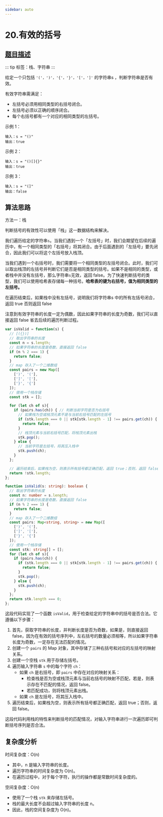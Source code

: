 ```yaml
---
sidebar: auto
---
```


# 20.有效的括号
## [题目描述](https://leetcode.cn/problems/valid-parentheses/)

::: tip
标签：栈、字符串
:::

给定一个只包括 `'('，')'，'{'，'}'，'['，']'` 的字符串s ，判断字符串是否有效。

有效字符串需满足：

- 左括号必须用相同类型的右括号闭合。
- 左括号必须以正确的顺序闭合。
- 每个右括号都有一个对应的相同类型的左括号。
 

示例 1：
```
输入：s = "()"
输出：true
```

示例 2：
```
输入：s = "()[]{}"
输出：true
```

示例 3：
```
输入：s = "(]"
输出：false
```

## 算法思路

方法一：栈

判断括号的有效性可以使用「栈」这一数据结构来解决。

我们遍历给定的字符串`s`。当我们遇到一个「左括号」时，我们会期望在后续的遍历中，有一个相同类型的「右括号」将其闭合。由于后面遇到的「左括号」要先闭合，因此我们可以将这个左括号放入栈顶。

当我们遇到一个右括号时，我们需要将一个相同类型的左括号闭合。此时，我们可以取出栈顶的左括号并判断它们是否是相同类型的括号。如果不是相同的类型，或者栈中并没有左括号，那么字符串`s`无效，返回 false。为了快速判断括号的类型，我们可以使用哈希表存储每一种括号。**哈希表的键为右括号，值为相同类型的左括号。**

在遍历结束后，如果栈中没有左括号，说明我们将字符串s 中的所有左括号闭合，返回 true 否则返回 false

注意到有效字符串的长度一定为偶数，因此如果字符串的长度为奇数，我们可以直接返回 false 省去后续的遍历判断过程。

```js
var isValid = function(s) {
  // [({})]
  // 取出字符串的长度
  const n = s.length;
  // 如果字符串的长度是奇数，直接返回 false
  if (n % 2 === 1) {
    return false;
  }
  // map 存入了一个二维数组
  const pairs = new Map([
    [')', '('],
    [']', '['],
    ['}', '{']
  ]);
  // 使用一个栈存储
  const stk = [];

  for (let ch of s){
    if (pairs.has(ch)) { // 判断当前字符是否为右括号
      // 如果栈为空或栈顶元素不是与当前右括号匹配的左括号
      if (stk.length === 0 || stk[stk.length - 1] !== pairs.get(ch)) {
        return false;
      }
      // 栈顶元素与当前右括号匹配，将栈顶元素出栈
      stk.pop();
    } else {
      // 当前字符是左括号，将其压入栈中
      stk.push(ch);
    }
  };

  // 遍历结束后，如果栈为空，则表示所有括号都正确匹配，返回 true；否则，返回 false
  return !stk.length;
};
```

```ts
function isValid(s: string): boolean {
  // 取出字符串的长度
  const n: number = s.length;
  // 如果字符串的长度是奇数，直接返回 false
  if (n % 2 === 1) {
    return false;
  }
  // map 存入了一个二维数组
  const pairs: Map<string, string> = new Map([
    [')', '('],
    [']', '['],
    ['}', '{']
  ]);
  // 使用一个栈存储
  const stk: string[] = [];
  for (let ch of s){
    if (pairs.has(ch)) {
      if (stk.length === 0 || stk[stk.length - 1] !== pairs.get(ch)) {
        return false;
      }
      stk.pop();
    } else {
      stk.push(ch);
    }
  };
  return stk.length === 0;
};
```

这段代码实现了一个函数 `isValid`，用于检查给定的字符串中的括号是否合法。它遵循以下步骤：

1. 首先，获取字符串的长度，并判断长度是否为奇数，如果是，则直接返回 false，因为在有效的括号序列中，左右括号的数量必须相等，所以如果字符串长度为奇数，一定存在无法匹配的情况。
2. 创建一个 `pairs` 的 Map 对象，其中存储了三种右括号和对应的左括号的映射关系。
3. 创建一个空栈 `stk` 用于存储左括号。
4. 遍历输入字符串 `s` 中的每个字符 `ch`：
   - 如果 `ch` 是右括号，即 `pairs` 中存在对应的映射关系：
     - 检查栈是否为空或栈顶元素与当前右括号的映射不匹配，若是，则表示存在不匹配的情况，返回 false。
     - 若匹配成功，则将栈顶元素出栈。
   - 如果 `ch` 是左括号，将其压入栈中。
5. 遍历结束后，如果栈为空，则表示所有括号都正确匹配，返回 true；否则，返回 false。

这段代码利用栈的特性来判断括号的匹配情况，对输入字符串进行一次遍历即可判断括号序列是否合法。


## 复杂度分析

时间复杂度：O(n)
- 其中，n 是输入字符串的长度。
- 遍历字符串的时间复杂度为 O(n)。
- 在遍历过程中，对于每个字符，执行的操作都是常数时间复杂度的。

空间复杂度：O(n)
- 使用了一个栈 `stk` 来存储左括号。
- 栈的最大长度不会超过输入字符串的长度 n。
- 因此，栈的空间复杂度为 O(n)。